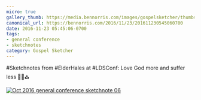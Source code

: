 ```yaml
---
micro: true
gallery_thumb: https://media.bennorris.com/images/gospelsketcher/thumbs/oct-16-1-hales.jpg
canonical_url: https://bennorris.com/2016/11/23/201611230545060700
date: 2016-11-23 05:45:06-0700
tags:
- general conference
- sketchnotes
category: Gospel Sketcher
---
```


#Sketchnotes from #ElderHales at #LDSConf: Love God more and suffer less ✍🏼⛪️

[![Oct 2016 general conference sketchnote 06](https://media.bennorris.com/images/gospelsketcher/general-conference/oct-2016/oct-16-1-hales.jpg)](https://media.bennorris.com/images/gospelsketcher/general-conference/oct-2016/oct-16-1-hales.jpg)